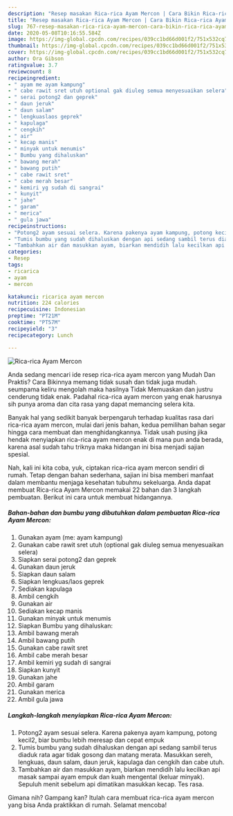 ```yaml
---
description: "Resep masakan Rica-rica Ayam Mercon | Cara Bikin Rica-rica Ayam Mercon Yang Sedap"
title: "Resep masakan Rica-rica Ayam Mercon | Cara Bikin Rica-rica Ayam Mercon Yang Sedap"
slug: 767-resep-masakan-rica-rica-ayam-mercon-cara-bikin-rica-rica-ayam-mercon-yang-sedap
date: 2020-05-08T10:16:55.584Z
image: https://img-global.cpcdn.com/recipes/039cc1bd66d001f2/751x532cq70/rica-rica-ayam-mercon-foto-resep-utama.jpg
thumbnail: https://img-global.cpcdn.com/recipes/039cc1bd66d001f2/751x532cq70/rica-rica-ayam-mercon-foto-resep-utama.jpg
cover: https://img-global.cpcdn.com/recipes/039cc1bd66d001f2/751x532cq70/rica-rica-ayam-mercon-foto-resep-utama.jpg
author: Ora Gibson
ratingvalue: 3.7
reviewcount: 8
recipeingredient:
- " ayam me ayam kampung"
- " cabe rawit sret utuh optional gak diuleg semua menyesuaikan selera"
- " serai potong2 dan geprek"
- " daun jeruk"
- " daun salam"
- " lengkuaslaos geprek"
- " kapulaga"
- " cengkih"
- " air"
- " kecap manis"
- " minyak untuk menumis"
- " Bumbu yang dihaluskan"
- " bawang merah"
- " bawang putih"
- " cabe rawit sret"
- " cabe merah besar"
- " kemiri yg sudah di sangrai"
- " kunyit"
- " jahe"
- " garam"
- " merica"
- " gula jawa"
recipeinstructions:
- "Potong2 ayam sesuai selera. Karena pakenya ayam kampung, potong kecil2, biar bumbu lebih meresap dan cepat empuk"
- "Tumis bumbu yang sudah dihaluskan dengan api sedang sambil terus diaduk rata agar tidak gosong dan matang merata. Masukkan sereh, lengkuas, daun salam, daun jeruk, kapulaga dan cengkih dan cabe utuh."
- "Tambahkan air dan masukkan ayam, biarkan mendidih lalu kecilkan api masak sampai ayam empuk dan kuah mengental (keluar minyak). Sepuluh menit sebelum api dimatikan masukkan kecap. Tes rasa."
categories:
- Resep
tags:
- ricarica
- ayam
- mercon

katakunci: ricarica ayam mercon 
nutrition: 224 calories
recipecuisine: Indonesian
preptime: "PT21M"
cooktime: "PT57M"
recipeyield: "3"
recipecategory: Lunch

---
```



![Rica-rica Ayam Mercon](https://img-global.cpcdn.com/recipes/039cc1bd66d001f2/751x532cq70/rica-rica-ayam-mercon-foto-resep-utama.jpg)

Anda sedang mencari ide resep rica-rica ayam mercon yang Mudah Dan Praktis? Cara Bikinnya memang tidak susah dan tidak juga mudah. seumpama keliru mengolah maka hasilnya Tidak Memuaskan dan justru cenderung tidak enak. Padahal rica-rica ayam mercon yang enak harusnya sih punya aroma dan cita rasa yang dapat memancing selera kita.



Banyak hal yang sedikit banyak berpengaruh terhadap kualitas rasa dari rica-rica ayam mercon, mulai dari jenis bahan, kedua pemilihan bahan segar hingga cara membuat dan menghidangkannya. Tidak usah pusing jika hendak menyiapkan rica-rica ayam mercon enak di mana pun anda berada, karena asal sudah tahu triknya maka hidangan ini bisa menjadi sajian spesial.


Nah, kali ini kita coba, yuk, ciptakan rica-rica ayam mercon sendiri di rumah. Tetap dengan bahan sederhana, sajian ini bisa memberi manfaat dalam membantu menjaga kesehatan tubuhmu sekeluarga. Anda dapat membuat Rica-rica Ayam Mercon memakai 22 bahan dan 3 langkah pembuatan. Berikut ini cara untuk membuat hidangannya.

<!--inarticleads1-->

##### Bahan-bahan dan bumbu yang dibutuhkan dalam pembuatan Rica-rica Ayam Mercon:

1. Gunakan  ayam (me: ayam kampung)
1. Gunakan  cabe rawit sret utuh (optional gak diuleg semua menyesuaikan selera)
1. Siapkan  serai potong2 dan geprek
1. Gunakan  daun jeruk
1. Siapkan  daun salam
1. Siapkan  lengkuas/laos geprek
1. Sediakan  kapulaga
1. Ambil  cengkih
1. Gunakan  air
1. Sediakan  kecap manis
1. Gunakan  minyak untuk menumis
1. Siapkan  Bumbu yang dihaluskan:
1. Ambil  bawang merah
1. Ambil  bawang putih
1. Gunakan  cabe rawit sret
1. Ambil  cabe merah besar
1. Ambil  kemiri yg sudah di sangrai
1. Siapkan  kunyit
1. Gunakan  jahe
1. Ambil  garam
1. Gunakan  merica
1. Ambil  gula jawa




<!--inarticleads2-->

##### Langkah-langkah menyiapkan Rica-rica Ayam Mercon:

1. Potong2 ayam sesuai selera. Karena pakenya ayam kampung, potong kecil2, biar bumbu lebih meresap dan cepat empuk
1. Tumis bumbu yang sudah dihaluskan dengan api sedang sambil terus diaduk rata agar tidak gosong dan matang merata. Masukkan sereh, lengkuas, daun salam, daun jeruk, kapulaga dan cengkih dan cabe utuh.
1. Tambahkan air dan masukkan ayam, biarkan mendidih lalu kecilkan api masak sampai ayam empuk dan kuah mengental (keluar minyak). Sepuluh menit sebelum api dimatikan masukkan kecap. Tes rasa.




Gimana nih? Gampang kan? Itulah cara membuat rica-rica ayam mercon yang bisa Anda praktikkan di rumah. Selamat mencoba!
